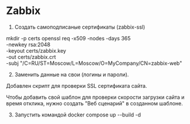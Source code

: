 # Zabbix
1. Создать самоподписаные сертификаты (zabbix-ssl)

mkdir -p certs
openssl req -x509 -nodes -days 365 \
  -newkey rsa:2048 \
  -keyout certs/zabbix.key \
  -out certs/zabbix.crt \
  -subj "/C=RU/ST=Moscow/L=Moscow/O=MyCompany/CN=zabbix-web"

2. Заменить данные на свои (логины и пароли).

Добавлен скрипт для проверки SSL сертификата сайта.

Чтобы добавить свой шаблон для проверки скорости загрузки сайта и время отклика, нужно создать "Веб сценарий" в созданном шаблоне.

3. Запустить командой docker compose up --build -d 
